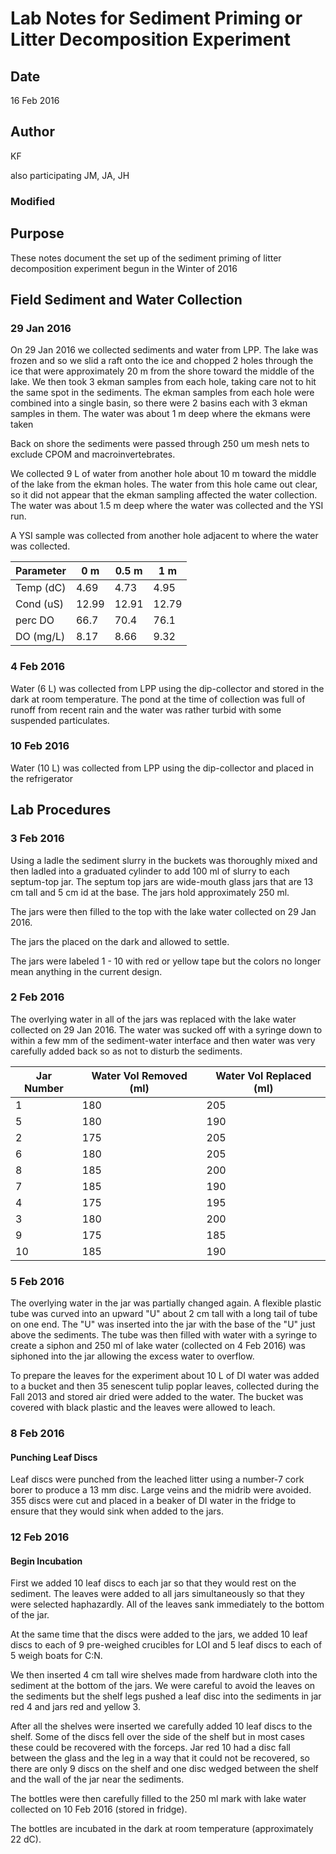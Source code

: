 # Lab Notes for Sediment Priming or Litter Decomposition Experiment 

## Date

16 Feb 2016

## Author

KF 

also participating JM, JA, JH

### Modified


## Purpose

These notes document the set up of the sediment priming of litter decomposition experiment begun in the Winter of 2016

## Field Sediment and Water Collection

### 29 Jan 2016

On 29 Jan 2016 we collected sediments and water from LPP. The lake was frozen and so we slid a raft onto the ice and chopped 2 holes through the ice that were approximately 20 m from the shore toward the middle of the lake. We then took 3 ekman samples from
each hole, taking care not to hit the same spot in the sediments. The ekman samples from each hole were combined into a single basin, so there were 2 basins each with 3 ekman samples in them. The water was about 1 m deep where the ekmans were taken

Back on shore the sediments were passed through 250 um mesh nets to exclude CPOM and macroinvertebrates.

We collected 9 L of water from another hole about 10 m toward the middle of the lake from the ekman holes.  The water from this hole came out clear, so it did not appear that the ekman sampling affected the water collection. The water was about 1.5 m deep where the water was collected and the YSI run.

A YSI sample was collected from another hole adjacent to where the water was collected.

| Parameter |  0 m  | 0.5 m | 1 m   |
| --------- | ----- | ----- | ----  |
| Temp (dC) | 4.69  | 4.73  | 4.95  |
| Cond (uS) | 12.99 | 12.91 | 12.79 |
| perc DO   | 66.7  | 70.4  | 76.1  |
| DO (mg/L) | 8.17  | 8.66  | 9.32  |


### 4 Feb 2016

Water (6 L) was collected from LPP using the dip-collector and stored in the dark at room temperature. The pond at the time of collection was full of runoff from recent rain and the water was rather turbid with some suspended particulates.

### 10 Feb 2016

Water (10 L) was collected from LPP using the dip-collector and placed in the refrigerator

## Lab Procedures

### 3 Feb 2016

Using a ladle the sediment slurry in the buckets was thoroughly mixed and then ladled into a graduated cylinder to add 100 ml of slurry to each septum-top jar.  The septum top jars are wide-mouth glass jars that are 13 cm tall and 5 cm id at the base. The jars hold approximately 250 ml.

The jars were then filled to the top with the lake water collected on 29 Jan 2016.

The jars the placed on the dark and allowed to settle.

The jars were labeled 1 - 10 with red or yellow tape but the colors no longer mean anything in the current design.

### 2 Feb 2016

The overlying water in all of the jars was replaced with the lake water collected on 29 Jan 2016. The water was sucked off with a syringe down to within a few mm of the sediment-water interface and then water was very carefully added back so as not to disturb the sediments.

| Jar Number | Water Vol Removed (ml) | Water Vol Replaced (ml) |
| ---------  | ---------------------- | ----------------------- |
| 1          | 180                    | 205                     |
| 5          | 180                    | 190                     |
| 2          | 175                    | 205                     |
| 6          | 180                    | 205                     |
| 8          | 185                    | 200                     |
| 7          | 185                    | 190                     |
| 4          | 175                    | 195                     |
| 3          | 180                    | 200                     |
| 9          | 175                    | 185                     |
| 10         | 185                    | 190                     |

### 5 Feb 2016

The overlying water in the jar was partially changed again. A flexible plastic tube was curved into an upward "U" about 2 cm tall with a long tail of tube on one end. The "U" was inserted into the jar with the base of the "U" just above the sediments. The tube was then filled with water with a syringe to create a siphon and 250 ml of lake water (collected on 4 Feb 2016) was siphoned into the jar allowing the excess water to overflow.

To prepare the leaves for the experiment about 10 L of DI water was added to a bucket and then 35 senescent tulip poplar leaves, collected during the Fall 2013 and stored air dried were added to the water.  The bucket was covered with black plastic and the leaves were allowed to leach.

### 8 Feb 2016
#### Punching Leaf Discs

Leaf discs were punched from the leached litter using a number-7 cork borer to produce a 13 mm disc. Large veins and the midrib were avoided. 355 discs were cut and placed in a beaker of DI water in the fridge to ensure that they would sink when added to the jars. 

### 12 Feb 2016
#### Begin Incubation

First we added 10 leaf discs to each jar so that they would rest on the sediment. The leaves were added to all jars simultaneously so that they were selected haphazardly. All of the leaves sank immediately to the bottom of the jar.

At the same time that the discs were added to the jars, we added 10 leaf discs to each of 9 pre-weighed crucibles for LOI and 5 leaf discs to each of 5 weigh boats for C:N.

We then inserted 4 cm tall wire shelves made from hardware cloth into the sediment at the bottom of the jars. We were careful to avoid the leaves on the sediments but the shelf legs pushed a leaf disc into the sediments in jar red 4 and jars red and yellow 3.

After all the shelves were inserted we carefully added 10 leaf discs to the shelf.  Some of the discs fell over the side of the shelf but in most cases these could be recovered with the forceps. Jar red 10 had a disc fall between the glass and the leg in a way that it could not be recovered, so there are only 9 discs on the shelf and one disc wedged between the shelf and the wall of the jar near the sediments.

The bottles were then carefully filled to the 250 ml mark with lake water collected on 10 Feb 2016 (stored in fridge).

The bottles are incubated in the dark at room temperature (approximately 22 dC).    
